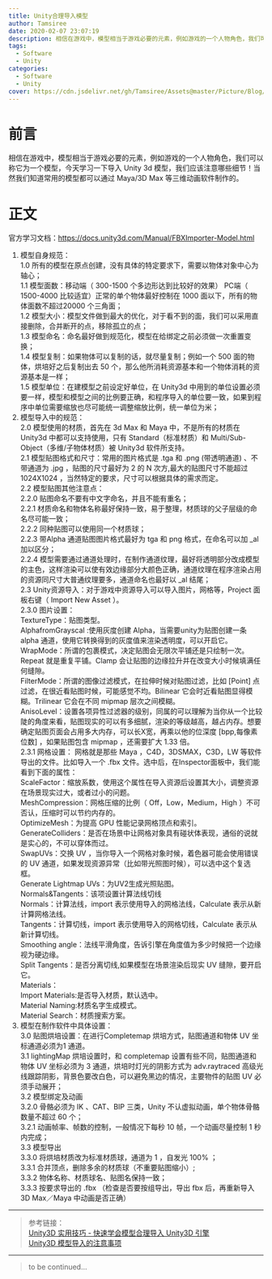 ```yaml
---
title: Unity合理导入模型
author: Tamsiree
date: 2020-02-07 23:07:19
description: 相信在游戏中，模型相当于游戏必要的元素，例如游戏的一个人物角色，我们可以称它为一个模型，今天学习一下导入 Unity 3d 模型，我们应该注意哪些细节！当然我们知道常用的模型都可以通过 Maya/3D Max 等三维动画软件制作的。
tags:
  - Software
  - Unity
categories:
  - Software
  - Unity
cover: https://cdn.jsdelivr.net/gh/Tamsiree/Assets@master/Picture/Blog/Cover/vd7851705bd16a6a07d13385a92e2da92hd.jpg
---
```

# 前言
相信在游戏中，模型相当于游戏必要的元素，例如游戏的一个人物角色，我们可以称它为一个模型，今天学习一下导入 Unity 3d 模型，我们应该注意哪些细节！当然我们知道常用的模型都可以通过 Maya/3D Max 等三维动画软件制作的。

# 正文
官方学习文档：https://docs.unity3d.com/Manual/FBXImporter-Model.html  

1. 模型自身规范：  
      1.0 所有的模型在原点创建，没有具体的特定要求下，需要以物体对象中心为轴心；  
      1.1 模型面数：移动端（ 300-1500 个多边形达到比较好的效果） PC端（ 1500-4000 比较适宜）正常的单个物体最好控制在 1000 面以下，所有的物体面数不超过20000 个三角面；  
      1.2 模型大小：模型文件做到最大的优化，对于看不到的面，我们可以采用直接删除，合并断开的点，移除孤立的点；  
      1.3 模型命名：命名最好做到规范化，模型在给绑定之前必须做一次重置变换；  
      1.4 模型复制：如果物体可以复制的话，就尽量复制；例如一个 500   面的物体，烘培好之后复制出去 50 个，那么他所消耗资源基本和一个物体消耗的资源基本是一样；  
      1.5 模型单位：在建模型之前设定好单位，在 Unity3d 中用到的单位设置必须要一样，模型和模型之间的比例要正确，和程序导入的单位要一致，如果到程序中单位需要缩放也尽可能统一调整缩放比例，统一单位为米；  
2. 模型导入中的规范：  
      2.0 模型使用的材质，首先在 3d Max 和 Maya 中，不是所有的材质在 Unity3d 中都可以支持使用，只有 Standard（标准材质）和 Multi/Sub-Object（多维/子物体材质）被 Unity3d 软件所支持。  
      2.1 模型贴图格式和尺寸：常用的图片格式是 .tga 和  .png (带透明通道) 、不带通道为 .jpg ，贴图的尺寸最好为 2 的 N 次方,最大的贴图尺寸不能超过 1024X1024 ，当然特定的要求，尺寸可以根据具体的需求而定。  
      2.2 模型贴图其他注意点：  
            2.2.0 贴图命名不要有中文字命名，并且不能有重名；  
            2.2.1 材质命名和物体名称最好保持一致，易于整理，材质球的父子层级的命名尽可能一致；  
            2.2.2 同种贴图可以使用同一个材质球；  
            2.2.3 带Alpha 通道贴图图片格式最好为 tga 和 png 格式，在命名可以加 _al 加以区分；  
            2.2.4 模型需要通过通道处理时，在制作通道纹理，最好将透明部分改成模型的主色，这样渲染可以使有效边缘部分大颜色正确，通道纹理在程序渲染占用的资源同尺寸大普通纹理要多，通道命名也最好以 _al 结尾；  
      2.3 Unity资源导入：对于游戏中资源导入可以导入图片，网格等，Project 面板右键（ Import New Asset ）。  
            2.3.0 图片设置：  
                  TextureType：贴图类型。  
                  AlphafromGrayscal :使用灰度创建 Alpha，当需要unity为贴图创建一条 alpha 通道，使用它转换得到的灰度值来渲染透明度，可以开启它。  
                  WrapMode：所谓的包裹模式，决定贴图会无限次平铺还是只绘制一次。Repeat 就是重复平铺。Clamp 会让贴图的边缘拉升并在改变大小时候填满任何缝隙。  
                  FilterMode：所谓的图像过滤模式，在拉伸时候对贴图过滤，比如 [Point] 点过滤，在很近看贴图时候，可能感觉不均。Bilinear 它会时近看贴图显得模糊。Trilinear 它会在不同 mipmap 层次之间模糊。  
                  AnisoLevel：设置各项异性过滤器的级别，同属的可以理解为当你从一个比较陡的角度来看，贴图现实的可以有多细腻，渲染的等级越高，越占内存。想要确定贴图页面会占用多大内存，可以长X宽，再乘以他的位深度 [bpp,每像素位数] ，如果贴图包含 mipmap ，还需要扩大 1.33 倍。  
            2.3.1 网格设置：
                  网格就是那些 Maya ，C4D，3DSMAX，C3D，LW 等软件导出的文件。比如导入一个 .fbx 文件。选中后，在Inspector面板中，我们能看到下面的属性：  
                  ScaleFactor：缩放系数，使用这个属性在导入资源后设置其大小，调整资源在场景现实过大，或者过小的问题。  
                  MeshCompression：网格压缩的比例（ Off，Low，Medium，High ）不可否认，压缩时可以节约内存的。  
                  OptimizeMesh：为提高 GPU 性能记录网格顶点和索引。  
                  GenerateColliders：是否在场景中让网格对象具有碰状体表现，通俗的说就是实心的，不可以穿体而过。  
                  SwapUVs：交换 UV ，当你导入一个网格对象时候，着色器可能会使用错误的 UV 通道，如果发现资源异常（比如带光照图时候），可以选中这个复选框。  
                  Generate Lightmap UVs：为UV2生成光照贴图。  
                  Normals&Tangents：该项设置计算法线切线  
                  Normals：计算法线，import 表示使用导入的网格法线，Calculate 表示从新计算网格法线。  
                  Tangents：计算切线，import 表示使用导入的网格切线，Calculate 表示从新计算切线。  
                  Smoothing angle：法线平滑角度，告诉引擎在角度值为多少时候把一个边缘视为硬边缘。  
                  Split Tangents：是否分离切线,如果模型在场景渲染后现实 UV 缝隙，要开启它。  
                  Materials：  
                        Import Materials:是否导入材质，默认选中。  
                        Material Naming:材质名字生成模式。  
                        Material Search：材质搜索方案。  
3. 模型在制作软件中具体设置：  
      3.0 贴图烘培设置：在进行Completemap 烘培方式，贴图通道和物体 UV 坐标通道必须为1 通道。  
      3.1 lightingMap 烘培设置时，和 completemap 设置有些不同，贴图通道和物体 UV 坐标必须为 3 通道，烘培时灯光的阴影方式为 adv.raytraced 高级光线跟踪阴影，背景色要改白色，可以避免黑边的情况，主要物件的贴图 UV 必须手动展开；  
      3.2 模型绑定及动画  
            3.2.0 骨骼必须为 IK 、CAT、BIP 三类，Unity 不认虚拟动画，单个物体骨骼数量不超过 60 个；  
            3.2.1 动画帧率、帧数的控制，一般情况下每秒 10 帧，一个动画尽量控制 1 秒内完成；  
      3.3 模型导出  
            3.3.0 将烘培材质改为标准材质球，通道为 1 ，自发光 100% ；  
            3.3.1 合并顶点，删除多余的材质球（不重要贴图缩小）;  
            3.3.2 物体名称、材质球名、贴图名保持一致；  
            3.3.3 按要求导出的 .fbx （检查是否要按组导出，导出 fbx 后，再重新导入 3D Max／Maya 中动画是否正确）  


---

> 参考链接：  
> [Unity3D 实用技巧 - 快速学会模型合理导入 Unity3D 引擎](https://connect.unity.com/p/unity3d-shi-yong-ji-qiao-kuai-su-xue-hui-mo-xing-he-li-dao-ru-unity3d-yin-qing)  
> [Unity3D 模型导入的注意事项](http://www.manew.com/thread-108019-1-1.html)

---
> to be continued...
